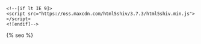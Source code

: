   <head>
    <meta charset='utf-8'>
    <meta http-equiv="X-UA-Compatible" content="IE=edge">
    <meta name="viewport" content="width=device-width, initial-scale=1, maximum-scale=1">
    <link rel="stylesheet" href="{{ '/assets/css/style.css?v=' | append: site.github.build_revision | relative_url }}" media="screen" type="text/css">
    <link rel="stylesheet" href="{{ '/assets/css/print.css' | relative_url }}" media="print" type="text/css">

    <!--[if lt IE 9]>
    <script src="https://oss.maxcdn.com/html5shiv/3.7.3/html5shiv.min.js"></script>
    <![endif]-->

{% seo %}
  </head>

